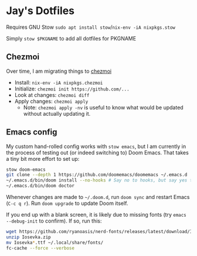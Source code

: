# Jay's Dotfiles

Requires GNU Stow `sudo apt install stow`/`nix-env -iA nixpkgs.stow`

Simply `stow $PKGNAME` to add all dotfiles for PKGNAME

## Chezmoi

Over time, I am migrating things to [chezmoi](https://www.chezmoi.io/) 

- Install: `nix-env -iA nixpkgs.chezmoi`
- Initialize: `chezmoi init https://github.com/...`
- Look at changes: `chezmoi diff`
- Apply changes: `chezmoi apply`
  - Note: `chezmoi apply -nv` is useful to know what would be updated without actually updating it.

## Emacs config

My custom hand-rolled config works with `stow emacs`, but I am currently in the
process of testing out (or indeed switching to) Doom Emacs. That takes a tiny
bit more effort to set up:

```sh
stow doom-emacs
git clone --depth 1 https://github.com/doomemacs/doomemacs ~/.emacs.d
~/.emacs.d/bin/doom install --no-hooks # Say no to hooks, but say yes to all else
~/.emacs.d/bin/doom doctor
```

Whenever changes are made to `~/.doom.d`, run `doom sync` and restart Emacs
(`C-c q r`). Run `doom upgrade` to update Doom itself.

If you end up with a blank screen, it is likely due to missing fonts (try 
`emacs --debug-init` to confirm). If so, run this:

```sh
wget https://github.com/ryanoasis/nerd-fonts/releases/latest/download/Iosevka.zip
unzip Iosevka.zip
mv Iosevka*.ttf ~/.local/share/fonts/
fc-cache --force --verbose
```
